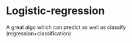 # Logistic-regression
A great algo which can predict as well as classify (regression+classification)
